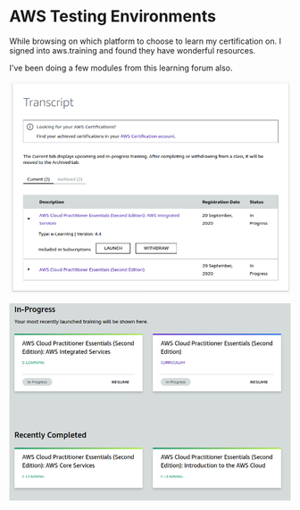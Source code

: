 # AWS Testing Environments

While browsing on which platform to choose to learn my certification on. I signed into aws.training and found they have wonderful resources.

I've been doing a few modules from this learning forum also. 

![](../../.gitbook/assets/screenshot-from-2020-11-05-21-53-17.png)

![](../../.gitbook/assets/screenshot-from-2020-11-05-21-51-18.png)

